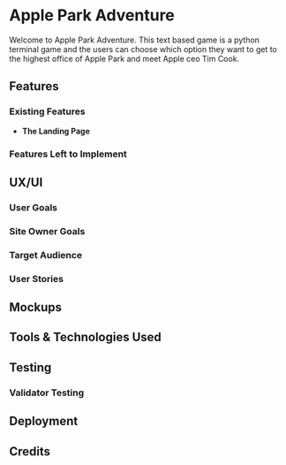 # Apple Park Adventure

Welcome to Apple Park Adventure. This text based game is a python terminal game and the users can choose which option they want to get to the highest office of Apple Park and meet Apple ceo Tim Cook.

## Features 

### Existing Features

- __The Landing Page__



### Features Left to Implement




## UX/UI

### User Goals




### Site Owner Goals


### Target Audience


### User Stories

 


## Mockups



## Tools & Technologies Used



## Testing



### Validator Testing 



## Deployment


## Credits 

